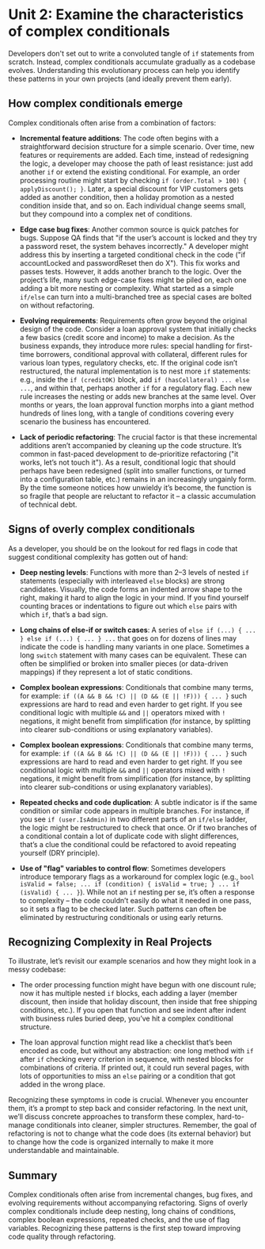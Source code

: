 # Unit 2: Examine the characteristics of complex conditionals

Developers don't set out to write a convoluted tangle of `if` statements from scratch. Instead, complex conditionals accumulate gradually as a codebase evolves. Understanding this evolutionary process can help you identify these patterns in your own projects (and ideally prevent them early).

## How complex conditionals emerge

Complex conditionals often arise from a combination of factors:

- **Incremental feature additions**: The code often begins with a straightforward decision structure for a simple scenario. Over time, new features or requirements are added. Each time, instead of redesigning the logic, a developer may choose the path of least resistance: just add another `if` or extend the existing conditional. For example, an order processing routine might start by checking `if (order.Total > 100) { applyDiscount(); }`. Later, a special discount for VIP customers gets added as another condition, then a holiday promotion as a nested condition inside that, and so on. Each individual change seems small, but they compound into a complex net of conditions.

- **Edge case bug fixes**: Another common source is quick patches for bugs. Suppose QA finds that "if the user’s account is locked and they try a password reset, the system behaves incorrectly." A developer might address this by inserting a targeted conditional check in the code ("if accountLocked and passwordReset then do X"). This fix works and passes tests. However, it adds another branch to the logic. Over the project’s life, many such edge-case fixes might be piled on, each one adding a bit more nesting or complexity. What started as a simple `if/else` can turn into a multi-branched tree as special cases are bolted on without refactoring.

- **Evolving requirements**: Requirements often grow beyond the original design of the code. Consider a loan approval system that initially checks a few basics (credit score and income) to make a decision. As the business expands, they introduce more rules: special handling for first-time borrowers, conditional approval with collateral, different rules for various loan types, regulatory checks, etc. If the original code isn’t restructured, the natural implementation is to nest more `if` statements: e.g., inside the `if (creditOK)` block, add `if (hasCollateral) ... else ...`, and within that, perhaps another `if` for a regulatory flag. Each new rule increases the nesting or adds new branches at the same level. Over months or years, the loan approval function morphs into a giant method hundreds of lines long, with a tangle of conditions covering every scenario the business has encountered.

- **Lack of periodic refactoring**: The crucial factor is that these incremental additions aren’t accompanied by cleaning up the code structure. It’s common in fast-paced development to de-prioritize refactoring ("it works, let’s not touch it"). As a result, conditional logic that should perhaps have been redesigned (split into smaller functions, or turned into a configuration table, etc.) remains in an increasingly ungainly form. By the time someone notices how unwieldy it’s become, the function is so fragile that people are reluctant to refactor it – a classic accumulation of technical debt.

## Signs of overly complex conditionals

As a developer, you should be on the lookout for red flags in code that suggest conditional complexity has gotten out of hand:

- **Deep nesting levels**: Functions with more than 2–3 levels of nested `if` statements (especially with interleaved `else` blocks) are strong candidates. Visually, the code forms an indented arrow shape to the right, making it hard to align the logic in your mind. If you find yourself counting braces or indentations to figure out which `else` pairs with which `if`, that’s a bad sign.

- **Long chains of else-if or switch cases**: A series of `else if (...) { ... } else if (...) { ... } ...` that goes on for dozens of lines may indicate the code is handling many variants in one place. Sometimes a long `switch` statement with many cases can be equivalent. These can often be simplified or broken into smaller pieces (or data-driven mappings) if they represent a lot of static conditions.

- **Complex boolean expressions**: Conditionals that combine many terms, for example: `if ((A && B && !C) || (D && (E || !F))) { ... }` such expressions are hard to read and even harder to get right. If you see conditional logic with multiple `&&` and `||` operators mixed with `!` negations, it might benefit from simplification (for instance, by splitting into clearer sub-conditions or using explanatory variables).

- **Complex boolean expressions**: Conditionals that combine many terms, for example: `if ((A && B && !C) || (D && (E || !F))) { ... }` such expressions are hard to read and even harder to get right. If you see conditional logic with multiple `&&` and `||` operators mixed with `!` negations, it might benefit from simplification (for instance, by splitting into clearer sub-conditions or using explanatory variables).

- **Repeated checks and code duplication**: A subtle indicator is if the same condition or similar code appears in multiple branches. For instance, if you see `if (user.IsAdmin)` in two different parts of an `if/else` ladder, the logic might be restructured to check that once. Or if two branches of a conditional contain a lot of duplicate code with slight differences, that’s a clue the conditional could be refactored to avoid repeating yourself (DRY principle).

- **Use of "flag" variables to control flow**: Sometimes developers introduce temporary flags as a workaround for complex logic (e.g., `bool isValid = false; ... if (condition) { isValid = true; } ... if (isValid) { ... }`). While not an `if` nesting per se, it’s often a response to complexity – the code couldn’t easily do what it needed in one pass, so it sets a flag to be checked later. Such patterns can often be eliminated by restructuring conditionals or using early returns.

## Recognizing Complexity in Real Projects

To illustrate, let’s revisit our example scenarios and how they might look in a messy codebase:

- The order processing function might have begun with one discount rule; now it has multiple nested `if` blocks, each adding a layer (member discount, then inside that holiday discount, then inside that free shipping conditions, etc.). If you open that function and see indent after indent with business rules buried deep, you’ve hit a complex conditional structure.

- The loan approval function might read like a checklist that’s been encoded as code, but without any abstraction: one long method with `if` after `if` checking every criterion in sequence, with nested blocks for combinations of criteria. If printed out, it could run several pages, with lots of opportunities to miss an `else` pairing or a condition that got added in the wrong place.

Recognizing these symptoms in code is crucial. Whenever you encounter them, it’s a prompt to step back and consider refactoring. In the next unit, we’ll discuss concrete approaches to transform these complex, hard-to-manage conditionals into cleaner, simpler structures. Remember, the goal of refactoring is not to change what the code does (its external behavior) but to change how the code is organized internally to make it more understandable and maintainable.

## Summary

Complex conditionals often arise from incremental changes, bug fixes, and evolving requirements without accompanying refactoring. Signs of overly complex conditionals include deep nesting, long chains of conditions, complex boolean expressions, repeated checks, and the use of flag variables. Recognizing these patterns is the first step toward improving code quality through refactoring.
